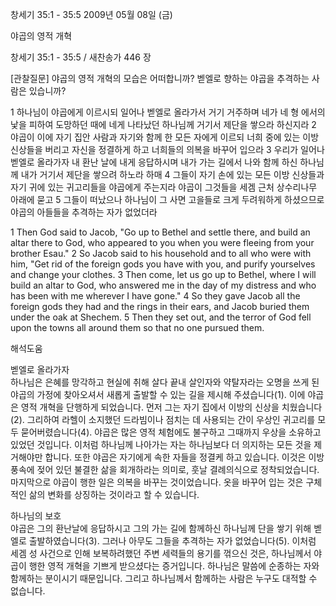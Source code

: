 창세기 35:1 - 35:5 
2009년 05월 08일 (금)

야곱의 영적 개혁



창세기 35:1 - 35:5 / 새찬송가 446 장

[관찰질문]
야곱의 영적 개혁의 모습은 어떠합니까?
벧엘로 향하는 야곱을 추격하는 사람은 있습니까?

1 하나님이 야곱에게 이르시되 일어나 벧엘로 올라가서 거기 거주하며 네가 네 형 에서의 낯을 피하여 도망하던 때에 네게 나타났던 하나님께 거기서 제단을 쌓으라 하신지라 2 야곱이 이에 자기 집안 사람과 자기와 함께 한 모든 자에게 이르되 너희 중에 있는 이방 신상들을 버리고 자신을 정결하게 하고 너희들의 의복을 바꾸어 입으라 3 우리가 일어나 벧엘로 올라가자 내 환난 날에 내게 응답하시며 내가 가는 길에서 나와 함께 하신 하나님께 내가 거기서 제단을 쌓으려 하노라 하매 4 그들이 자기 손에 있는 모든 이방 신상들과 자기 귀에 있는 귀고리들을 야곱에게 주는지라 야곱이 그것들을 세겜 근처 상수리나무 아래에 묻고 5 그들이 떠났으나 하나님이 그 사면 고을들로 크게 두려워하게 하셨으므로 야곱의 아들들을 추격하는 자가 없었더라  

1 Then God said to Jacob, "Go up to Bethel and settle there, and build an altar there to God, who appeared to you when you were fleeing from your brother Esau." 2 So Jacob said to his household and to all who were with him, "Get rid of the foreign gods you have with you, and purify yourselves and change your clothes. 3 Then come, let us go up to Bethel, where I will build an altar to God, who answered me in the day of my distress and who has been with me wherever I have gone." 4 So they gave Jacob all the foreign gods they had and the rings in their ears, and Jacob buried them under the oak at Shechem. 5 Then they set out, and the terror of God fell upon the towns all around them so that no one pursued them.

해석도움





벧엘로 올라가자  
하나님은 은혜를 망각하고 현실에 취해 살다 끝내 살인자와 약탈자라는 오명을 쓰게 된 야곱의 가정에 찾아오셔서 새롭게 출발할 수 있는 길을 제시해 주셨습니다(1). 이에 야곱은 영적 개혁을 단행하게 되었습니다. 먼저 그는 자기 집에서 이방의 신상을 치웠습니다(2). 그리하여 라헬이 소지했던 드라빔이나 점치는 데 사용되는 간이 우상인 귀고리를 모두 묻어버렸습니다(4). 야곱은 많은 영적 체험에도 불구하고 그때까지 우상을 소유하고 있었던 것입니다. 이처럼 하나님께 나아가는 자는 하나님보다 더 의지하는 모든 것을 제거해야만 합니다. 또한 야곱은 자기에게 속한 자들을 정결케 하고 있습니다. 이것은 이방 풍속에 젖어 있던 불결한 삶을 회개하라는 의미로, 훗날 결례의식으로 정착되었습니다. 마지막으로 야곱이 행한 일은 의복을 바꾸는 것이었습니다. 옷을 바꾸어 입는 것은 구체적인 삶의 변화를 상징하는 것이라고 할 수 있습니다.  

하나님의 보호  
야곱은 그의 환난날에 응답하시고 그의 가는 길에 함께하신 하나님께 단을 쌓기 위해 벧엘로 출발하였습니다(3). 그러나 아무도 그들을 추격하는 자가 없었습니다(5). 이처럼 세겜 성 사건으로 인해 보복하려했던 주변 세력들의 용기를 꺾으신 것은, 하나님께서 야곱이 행한 영적 개혁을 기쁘게 받으셨다는 증거입니다. 하나님은 말씀에 순종하는 자와 함께하는 분이시기 때문입니다. 그리고 하나님께서 함께하는 사람은 누구도 대적할 수 없습니다.